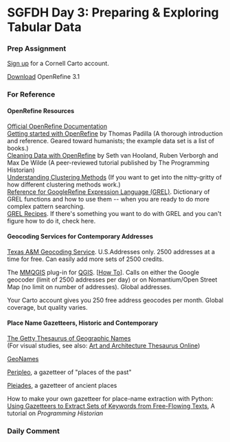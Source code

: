# SGFDH Day 3: Preparing & Exploring Tabular Data

### Prep Assignment

[Sign up](https://cornell.carto.com/signup) for a Cornell Carto account.

[Download](http://openrefine.org/download.html) OpenRefine 3.1

### For Reference

#### OpenRefine Resources

[Official OpenRefine Documentation](http://openrefine.org/documentation.html)  
[Getting started with OpenRefine](http://thomaspadilla.org/dataprep/) by Thomas Padilla (A thorough introduction and reference. Geared toward humanists; the example data set is a list of books.)  
[Cleaning Data with OpenRefine](https://programminghistorian.org/en/lessons/cleaning-data-with-openrefine) by Seth van Hooland, Ruben Verborgh and Max De Wilde (A peer-reviewed tutorial published by The Programming Historian)  
[Understanding Clustering Methods](https://github.com/OpenRefine/OpenRefine/wiki/Clustering-In-Depth) (If you want to get into the nitty-gritty of how different clustering methods work.)  
[Reference for GoogleRefine Expression Language (GREL)](https://github.com/OpenRefine/OpenRefine/wiki/GREL-Functions). Dictionary of GREL functions and how to use them -- when you are ready to do more complex pattern searching.  
[GREL Recipes](https://github.com/OpenRefine/OpenRefine/wiki/Recipes). If there's something you want to do with GREL and you can't figure how to do it, check here. 


#### Geocoding Services for Contemporary Addresses

[Texas A&M Geocoding Service](http://geoservices.tamu.edu/Services/Geocode/). U.S.Addresses only. 2500 addresses at a time for free. Can easily add more sets of 2500 credits.

The [MMQGIS](http://michaelminn.com/linux/mmqgis/) plug-in for [QGIS](https://qgis.org/en/site/). [[How To](https://www.gislounge.com/how-to-geocode-addresses-using-qgis/)]. Calls on either the Google geocoder (limit of 2500 addresses per day) or on Nomantium/Open Street Map (no limit on number of addresses). Global addresses.

Your Carto account gives you 250 free address geocodes per month. Global coverage, but quality varies. 

#### Place Name Gazetteers, Historic and Contemporary

[The Getty Thesaurus of Geographic Names](https://www.getty.edu/research/tools/vocabularies/tgn/)  
(For visual studies, see also: [Art and Architecture Thesaurus Online](https://www.getty.edu/research/tools/vocabularies/aat/))  

[GeoNames](http://www.geonames.org/)  

[Peripleo](https://peripleo.pelagios.org/), a gazetteer of "places of the past"

[Pleiades](https://pleiades.stoa.org/), a gazetteer of ancient places

How to make your own gazetteer for place-name extraction with Python:  
[Using Gazetteers to Extract Sets of Keywords from Free-Flowing Texts](https://programminghistorian.org/en/lessons/extracting-keywords), A tutorial on *Programming Historian*





### Daily Comment






